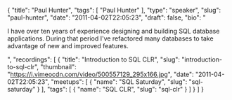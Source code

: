 {
  "title": "Paul Hunter",
  "tags": [
    "Paul Hunter"
  ],
  "type": "speaker",
  "slug": "paul-hunter",
  "date": "2011-04-02T22:05:23",
  "draft": false,
  "bio": "<p>I have over ten years of experience designing and building SQL database applications. During that period I've refactored many databases to take advantage of new and improved features.</p>",
  "recordings": [
    {
      "title": "Introduction to SQL CLR",
      "slug": "introduction-to-sql-clr",
      "thumbnail": "https://i.vimeocdn.com/video/500557129_295x166.jpg",
      "date": "2011-04-02T22:05:23",
      "meetups": [
        {
          "name": "SQL Saturday",
          "slug": "sql-saturday"
        }
      ],
      "tags": [
        {
          "name": "SQL CLR",
          "slug": "sql-clr"
        }
      ]
    }
  ]
}